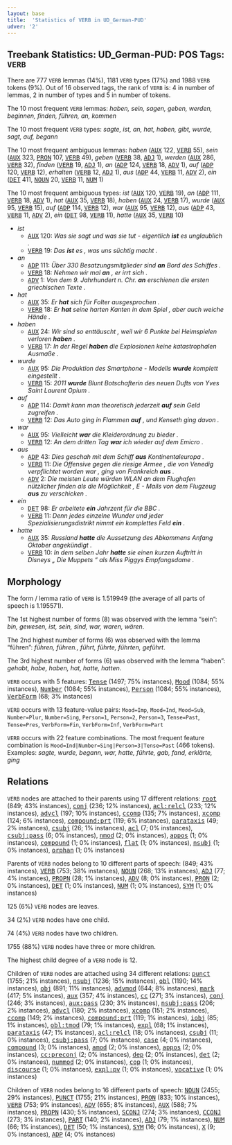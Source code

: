```yaml
---
layout: base
title:  'Statistics of VERB in UD_German-PUD'
udver: '2'
---
```


## Treebank Statistics: UD_German-PUD: POS Tags: `VERB`

There are 777 `VERB` lemmas (14%), 1181 `VERB` types (17%) and 1988 `VERB` tokens (9%).
Out of 16 observed tags, the rank of `VERB` is: 4 in number of lemmas, 2 in number of types and 5 in number of tokens.

The 10 most frequent `VERB` lemmas: <em>haben, sein, sagen, geben, werden, beginnen, finden, führen, an, kommen</em>

The 10 most frequent `VERB` types:  <em>sagte, ist, an, hat, haben, gibt, wurde, sagt, auf, begann</em>

The 10 most frequent ambiguous lemmas: <em>haben</em> (<tt><a href="de_pud-pos-AUX.html">AUX</a></tt> 122, <tt><a href="de_pud-pos-VERB.html">VERB</a></tt> 55), <em>sein</em> (<tt><a href="de_pud-pos-AUX.html">AUX</a></tt> 323, <tt><a href="de_pud-pos-PRON.html">PRON</a></tt> 107, <tt><a href="de_pud-pos-VERB.html">VERB</a></tt> 49), <em>geben</em> (<tt><a href="de_pud-pos-VERB.html">VERB</a></tt> 38, <tt><a href="de_pud-pos-ADJ.html">ADJ</a></tt> 1), <em>werden</em> (<tt><a href="de_pud-pos-AUX.html">AUX</a></tt> 286, <tt><a href="de_pud-pos-VERB.html">VERB</a></tt> 32), <em>finden</em> (<tt><a href="de_pud-pos-VERB.html">VERB</a></tt> 19, <tt><a href="de_pud-pos-ADJ.html">ADJ</a></tt> 1), <em>an</em> (<tt><a href="de_pud-pos-ADP.html">ADP</a></tt> 124, <tt><a href="de_pud-pos-VERB.html">VERB</a></tt> 18, <tt><a href="de_pud-pos-ADV.html">ADV</a></tt> 1), <em>auf</em> (<tt><a href="de_pud-pos-ADP.html">ADP</a></tt> 120, <tt><a href="de_pud-pos-VERB.html">VERB</a></tt> 12), <em>erhalten</em> (<tt><a href="de_pud-pos-VERB.html">VERB</a></tt> 12, <tt><a href="de_pud-pos-ADJ.html">ADJ</a></tt> 1), <em>aus</em> (<tt><a href="de_pud-pos-ADP.html">ADP</a></tt> 44, <tt><a href="de_pud-pos-VERB.html">VERB</a></tt> 11, <tt><a href="de_pud-pos-ADV.html">ADV</a></tt> 2), <em>ein</em> (<tt><a href="de_pud-pos-DET.html">DET</a></tt> 411, <tt><a href="de_pud-pos-NOUN.html">NOUN</a></tt> 20, <tt><a href="de_pud-pos-VERB.html">VERB</a></tt> 11, <tt><a href="de_pud-pos-NUM.html">NUM</a></tt> 1)

The 10 most frequent ambiguous types:  <em>ist</em> (<tt><a href="de_pud-pos-AUX.html">AUX</a></tt> 120, <tt><a href="de_pud-pos-VERB.html">VERB</a></tt> 19), <em>an</em> (<tt><a href="de_pud-pos-ADP.html">ADP</a></tt> 111, <tt><a href="de_pud-pos-VERB.html">VERB</a></tt> 18, <tt><a href="de_pud-pos-ADV.html">ADV</a></tt> 1), <em>hat</em> (<tt><a href="de_pud-pos-AUX.html">AUX</a></tt> 35, <tt><a href="de_pud-pos-VERB.html">VERB</a></tt> 18), <em>haben</em> (<tt><a href="de_pud-pos-AUX.html">AUX</a></tt> 24, <tt><a href="de_pud-pos-VERB.html">VERB</a></tt> 17), <em>wurde</em> (<tt><a href="de_pud-pos-AUX.html">AUX</a></tt> 95, <tt><a href="de_pud-pos-VERB.html">VERB</a></tt> 15), <em>auf</em> (<tt><a href="de_pud-pos-ADP.html">ADP</a></tt> 114, <tt><a href="de_pud-pos-VERB.html">VERB</a></tt> 12), <em>war</em> (<tt><a href="de_pud-pos-AUX.html">AUX</a></tt> 95, <tt><a href="de_pud-pos-VERB.html">VERB</a></tt> 12), <em>aus</em> (<tt><a href="de_pud-pos-ADP.html">ADP</a></tt> 43, <tt><a href="de_pud-pos-VERB.html">VERB</a></tt> 11, <tt><a href="de_pud-pos-ADV.html">ADV</a></tt> 2), <em>ein</em> (<tt><a href="de_pud-pos-DET.html">DET</a></tt> 98, <tt><a href="de_pud-pos-VERB.html">VERB</a></tt> 11), <em>hatte</em> (<tt><a href="de_pud-pos-AUX.html">AUX</a></tt> 35, <tt><a href="de_pud-pos-VERB.html">VERB</a></tt> 10)


* <em>ist</em>
  * <tt><a href="de_pud-pos-AUX.html">AUX</a></tt> 120: <em>Was sie sagt und was sie tut - eigentlich <b>ist</b> es unglaublich .</em>
  * <tt><a href="de_pud-pos-VERB.html">VERB</a></tt> 19: <em>Das <b>ist</b> es , was uns süchtig macht .</em>
* <em>an</em>
  * <tt><a href="de_pud-pos-ADP.html">ADP</a></tt> 111: <em>Über 330 Besatzungsmitglieder sind <b>an</b> Bord des Schiffes .</em>
  * <tt><a href="de_pud-pos-VERB.html">VERB</a></tt> 18: <em>Nehmen wir mal <b>an</b> , er irrt sich .</em>
  * <tt><a href="de_pud-pos-ADV.html">ADV</a></tt> 1: <em>Von dem 9. Jahrhundert n. Chr. <b>an</b> erschienen die ersten griechischen Texte .</em>
* <em>hat</em>
  * <tt><a href="de_pud-pos-AUX.html">AUX</a></tt> 35: <em>Er <b>hat</b> sich für Folter ausgesprochen .</em>
  * <tt><a href="de_pud-pos-VERB.html">VERB</a></tt> 18: <em>Er <b>hat</b> seine harten Kanten in dem Spiel , aber auch weiche Hände .</em>
* <em>haben</em>
  * <tt><a href="de_pud-pos-AUX.html">AUX</a></tt> 24: <em>Wir sind so enttäuscht , weil wir 6 Punkte bei Heimspielen verloren <b>haben</b> .</em>
  * <tt><a href="de_pud-pos-VERB.html">VERB</a></tt> 17: <em>In der Regel <b>haben</b> die Explosionen keine katastrophalen Ausmaße .</em>
* <em>wurde</em>
  * <tt><a href="de_pud-pos-AUX.html">AUX</a></tt> 95: <em>Die Produktion des Smartphone - Modells <b>wurde</b> komplett eingestellt .</em>
  * <tt><a href="de_pud-pos-VERB.html">VERB</a></tt> 15: <em>2011 <b>wurde</b> Blunt Botschafterin des neuen Dufts von Yves Saint Laurent Opium .</em>
* <em>auf</em>
  * <tt><a href="de_pud-pos-ADP.html">ADP</a></tt> 114: <em>Damit kann man theoretisch jederzeit <b>auf</b> sein Geld zugreifen .</em>
  * <tt><a href="de_pud-pos-VERB.html">VERB</a></tt> 12: <em>Das Auto ging in Flammen <b>auf</b> , und Kenseth ging davon .</em>
* <em>war</em>
  * <tt><a href="de_pud-pos-AUX.html">AUX</a></tt> 95: <em>Vielleicht <b>war</b> die Kleiderordnung zu bieder .</em>
  * <tt><a href="de_pud-pos-VERB.html">VERB</a></tt> 12: <em>An dem dritten Tag <b>war</b> ich wieder auf dem Emicro .</em>
* <em>aus</em>
  * <tt><a href="de_pud-pos-ADP.html">ADP</a></tt> 43: <em>Dies geschah mit dem Schiff <b>aus</b> Kontinentaleuropa .</em>
  * <tt><a href="de_pud-pos-VERB.html">VERB</a></tt> 11: <em>Die Offensive gegen die riesige Armee , die von Venedig verpflichtet worden war , ging von Frankreich <b>aus</b> .</em>
  * <tt><a href="de_pud-pos-ADV.html">ADV</a></tt> 2: <em>Die meisten Leute würden WLAN an dem Flughafen nützlicher finden als die Möglichkeit , E - Mails von dem Flugzeug <b>aus</b> zu verschicken .</em>
* <em>ein</em>
  * <tt><a href="de_pud-pos-DET.html">DET</a></tt> 98: <em>Er arbeitete <b>ein</b> Jahrzent für die BBC .</em>
  * <tt><a href="de_pud-pos-VERB.html">VERB</a></tt> 11: <em>Denn jedes einzelne Wunder und jeder Spezialisierungsdistrikt nimmt ein komplettes Feld <b>ein</b> .</em>
* <em>hatte</em>
  * <tt><a href="de_pud-pos-AUX.html">AUX</a></tt> 35: <em>Russland <b>hatte</b> die Aussetzung des Abkommens Anfang Oktober angekündigt .</em>
  * <tt><a href="de_pud-pos-VERB.html">VERB</a></tt> 10: <em>In dem selben Jahr <b>hatte</b> sie einen kurzen Auftritt in Disneys „ Die Muppets “ als Miss Piggys Empfangsdame .</em>

## Morphology

The form / lemma ratio of `VERB` is 1.519949 (the average of all parts of speech is 1.195571).

The 1st highest number of forms (8) was observed with the lemma “sein”: <em>bin, gewesen, ist, sein, sind, war, waren, wären</em>.

The 2nd highest number of forms (6) was observed with the lemma “führen”: <em>führen, führen., führt, führte, führten, geführt</em>.

The 3rd highest number of forms (6) was observed with the lemma “haben”: <em>gehabt, habe, haben, hat, hatte, hatten</em>.

`VERB` occurs with 5 features: <tt><a href="de_pud-feat-Tense.html">Tense</a></tt> (1497; 75% instances), <tt><a href="de_pud-feat-Mood.html">Mood</a></tt> (1084; 55% instances), <tt><a href="de_pud-feat-Number.html">Number</a></tt> (1084; 55% instances), <tt><a href="de_pud-feat-Person.html">Person</a></tt> (1084; 55% instances), <tt><a href="de_pud-feat-VerbForm.html">VerbForm</a></tt> (68; 3% instances)

`VERB` occurs with 13 feature-value pairs: `Mood=Imp`, `Mood=Ind`, `Mood=Sub`, `Number=Plur`, `Number=Sing`, `Person=1`, `Person=2`, `Person=3`, `Tense=Past`, `Tense=Pres`, `VerbForm=Fin`, `VerbForm=Inf`, `VerbForm=Part`

`VERB` occurs with 22 feature combinations.
The most frequent feature combination is `Mood=Ind|Number=Sing|Person=3|Tense=Past` (466 tokens).
Examples: <em>sagte, wurde, begann, war, hatte, führte, gab, fand, erklärte, ging</em>


## Relations

`VERB` nodes are attached to their parents using 17 different relations: <tt><a href="de_pud-dep-root.html">root</a></tt> (849; 43% instances), <tt><a href="de_pud-dep-conj.html">conj</a></tt> (236; 12% instances), <tt><a href="de_pud-dep-acl-relcl.html">acl:relcl</a></tt> (233; 12% instances), <tt><a href="de_pud-dep-advcl.html">advcl</a></tt> (197; 10% instances), <tt><a href="de_pud-dep-ccomp.html">ccomp</a></tt> (135; 7% instances), <tt><a href="de_pud-dep-xcomp.html">xcomp</a></tt> (124; 6% instances), <tt><a href="de_pud-dep-compound-prt.html">compound:prt</a></tt> (119; 6% instances), <tt><a href="de_pud-dep-parataxis.html">parataxis</a></tt> (49; 2% instances), <tt><a href="de_pud-dep-csubj.html">csubj</a></tt> (26; 1% instances), <tt><a href="de_pud-dep-acl.html">acl</a></tt> (7; 0% instances), <tt><a href="de_pud-dep-csubj-pass.html">csubj:pass</a></tt> (6; 0% instances), <tt><a href="de_pud-dep-nmod.html">nmod</a></tt> (2; 0% instances), <tt><a href="de_pud-dep-appos.html">appos</a></tt> (1; 0% instances), <tt><a href="de_pud-dep-compound.html">compound</a></tt> (1; 0% instances), <tt><a href="de_pud-dep-flat.html">flat</a></tt> (1; 0% instances), <tt><a href="de_pud-dep-nsubj.html">nsubj</a></tt> (1; 0% instances), <tt><a href="de_pud-dep-orphan.html">orphan</a></tt> (1; 0% instances)

Parents of `VERB` nodes belong to 10 different parts of speech:  (849; 43% instances), <tt><a href="de_pud-pos-VERB.html">VERB</a></tt> (753; 38% instances), <tt><a href="de_pud-pos-NOUN.html">NOUN</a></tt> (268; 13% instances), <tt><a href="de_pud-pos-ADJ.html">ADJ</a></tt> (77; 4% instances), <tt><a href="de_pud-pos-PROPN.html">PROPN</a></tt> (28; 1% instances), <tt><a href="de_pud-pos-ADV.html">ADV</a></tt> (8; 0% instances), <tt><a href="de_pud-pos-PRON.html">PRON</a></tt> (2; 0% instances), <tt><a href="de_pud-pos-DET.html">DET</a></tt> (1; 0% instances), <tt><a href="de_pud-pos-NUM.html">NUM</a></tt> (1; 0% instances), <tt><a href="de_pud-pos-SYM.html">SYM</a></tt> (1; 0% instances)

125 (6%) `VERB` nodes are leaves.

34 (2%) `VERB` nodes have one child.

74 (4%) `VERB` nodes have two children.

1755 (88%) `VERB` nodes have three or more children.

The highest child degree of a `VERB` node is 12.

Children of `VERB` nodes are attached using 34 different relations: <tt><a href="de_pud-dep-punct.html">punct</a></tt> (1755; 21% instances), <tt><a href="de_pud-dep-nsubj.html">nsubj</a></tt> (1236; 15% instances), <tt><a href="de_pud-dep-obl.html">obl</a></tt> (1190; 14% instances), <tt><a href="de_pud-dep-obj.html">obj</a></tt> (891; 11% instances), <tt><a href="de_pud-dep-advmod.html">advmod</a></tt> (644; 8% instances), <tt><a href="de_pud-dep-mark.html">mark</a></tt> (417; 5% instances), <tt><a href="de_pud-dep-aux.html">aux</a></tt> (357; 4% instances), <tt><a href="de_pud-dep-cc.html">cc</a></tt> (271; 3% instances), <tt><a href="de_pud-dep-conj.html">conj</a></tt> (246; 3% instances), <tt><a href="de_pud-dep-aux-pass.html">aux:pass</a></tt> (230; 3% instances), <tt><a href="de_pud-dep-nsubj-pass.html">nsubj:pass</a></tt> (206; 2% instances), <tt><a href="de_pud-dep-advcl.html">advcl</a></tt> (180; 2% instances), <tt><a href="de_pud-dep-xcomp.html">xcomp</a></tt> (151; 2% instances), <tt><a href="de_pud-dep-ccomp.html">ccomp</a></tt> (149; 2% instances), <tt><a href="de_pud-dep-compound-prt.html">compound:prt</a></tt> (119; 1% instances), <tt><a href="de_pud-dep-iobj.html">iobj</a></tt> (85; 1% instances), <tt><a href="de_pud-dep-obl-tmod.html">obl:tmod</a></tt> (79; 1% instances), <tt><a href="de_pud-dep-expl.html">expl</a></tt> (68; 1% instances), <tt><a href="de_pud-dep-parataxis.html">parataxis</a></tt> (47; 1% instances), <tt><a href="de_pud-dep-acl-relcl.html">acl:relcl</a></tt> (18; 0% instances), <tt><a href="de_pud-dep-csubj.html">csubj</a></tt> (11; 0% instances), <tt><a href="de_pud-dep-csubj-pass.html">csubj:pass</a></tt> (7; 0% instances), <tt><a href="de_pud-dep-case.html">case</a></tt> (4; 0% instances), <tt><a href="de_pud-dep-compound.html">compound</a></tt> (3; 0% instances), <tt><a href="de_pud-dep-amod.html">amod</a></tt> (2; 0% instances), <tt><a href="de_pud-dep-appos.html">appos</a></tt> (2; 0% instances), <tt><a href="de_pud-dep-cc-preconj.html">cc:preconj</a></tt> (2; 0% instances), <tt><a href="de_pud-dep-dep.html">dep</a></tt> (2; 0% instances), <tt><a href="de_pud-dep-det.html">det</a></tt> (2; 0% instances), <tt><a href="de_pud-dep-nummod.html">nummod</a></tt> (2; 0% instances), <tt><a href="de_pud-dep-cop.html">cop</a></tt> (1; 0% instances), <tt><a href="de_pud-dep-discourse.html">discourse</a></tt> (1; 0% instances), <tt><a href="de_pud-dep-expl-pv.html">expl:pv</a></tt> (1; 0% instances), <tt><a href="de_pud-dep-vocative.html">vocative</a></tt> (1; 0% instances)

Children of `VERB` nodes belong to 16 different parts of speech: <tt><a href="de_pud-pos-NOUN.html">NOUN</a></tt> (2455; 29% instances), <tt><a href="de_pud-pos-PUNCT.html">PUNCT</a></tt> (1755; 21% instances), <tt><a href="de_pud-pos-PRON.html">PRON</a></tt> (833; 10% instances), <tt><a href="de_pud-pos-VERB.html">VERB</a></tt> (753; 9% instances), <tt><a href="de_pud-pos-ADV.html">ADV</a></tt> (655; 8% instances), <tt><a href="de_pud-pos-AUX.html">AUX</a></tt> (588; 7% instances), <tt><a href="de_pud-pos-PROPN.html">PROPN</a></tt> (430; 5% instances), <tt><a href="de_pud-pos-SCONJ.html">SCONJ</a></tt> (274; 3% instances), <tt><a href="de_pud-pos-CCONJ.html">CCONJ</a></tt> (273; 3% instances), <tt><a href="de_pud-pos-PART.html">PART</a></tt> (140; 2% instances), <tt><a href="de_pud-pos-ADJ.html">ADJ</a></tt> (79; 1% instances), <tt><a href="de_pud-pos-NUM.html">NUM</a></tt> (66; 1% instances), <tt><a href="de_pud-pos-DET.html">DET</a></tt> (50; 1% instances), <tt><a href="de_pud-pos-SYM.html">SYM</a></tt> (16; 0% instances), <tt><a href="de_pud-pos-X.html">X</a></tt> (9; 0% instances), <tt><a href="de_pud-pos-ADP.html">ADP</a></tt> (4; 0% instances)


